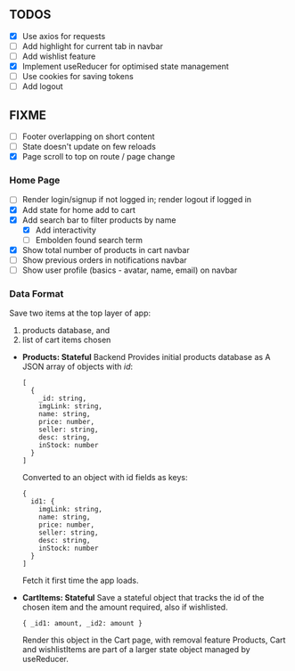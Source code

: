 ## TODOS

- [x] Use axios for requests
- [ ] Add highlight for current tab in navbar
- [ ] Add wishlist feature
- [x] Implement useReducer for optimised state management
- [ ] Use cookies for saving tokens
- [ ] Add logout

## FIXME
- [ ] Footer overlapping on short content
- [ ] State doesn't update on few reloads
- [x] Page scroll to top on route / page change

### Home Page

- [ ] Render login/signup if not logged in; render logout if logged in
- [x] Add state for home add to cart
- [x] Add search bar to filter products by name
  - [x] Add interactivity
  - [ ] Embolden found search term
- [x] Show total number of products in cart navbar
- [ ] Show previous orders in notifications navbar
- [ ] Show user profile (basics - avatar, name, email) on navbar

### Data Format

Save two items at the top layer of app:

1. products database, and
2. list of cart items chosen

- **Products: Stateful**
  Backend Provides initial products database as
  A JSON array of objects with _id_:

  ```
  [
    {
      _id: string,
      imgLink: string,
      name: string,
      price: number,
      seller: string,
      desc: string,
      inStock: number
    }
  ]
  ```

  Converted to an object with id fields as keys:

  ```
  {
    id1: {
      imgLink: string,
      name: string,
      price: number,
      seller: string,
      desc: string,
      inStock: number
    }
  ]
  ```

  Fetch it first time the app loads.

- **CartItems: Stateful**
  Save a stateful object that tracks the id of the chosen item and the amount
  required, also if wishlisted.

  ```
  { _id1: amount, _id2: amount }
  ```

  Render this object in the Cart page, with removal feature
  Products, Cart and wishlistItems are part of a larger state object managed by
  useReducer.
